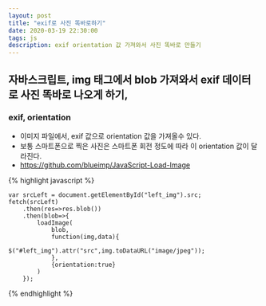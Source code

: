 ```yaml
---
layout: post
title: "exif로 사진 똑바로하기"
date: 2020-03-19 22:30:00
tags: js
description: exif orientation 값 가져와서 사진 똑바로 만들기
---
```


## 자바스크립트, img 태그에서 blob 가져와서 exif 데이터로 사진 똑바로 나오게 하기,

### exif, orientation
- 이미지 파일에서, exif 값으로 orientation 값을 가져올수 있다.
- 보통 스마트폰으로 찍은 사진은 스마트폰 회전 정도에 따라 이 orientation 값이 달라진다.
- https://github.com/blueimp/JavaScript-Load-Image


{% highlight javascript %}
<script scr = "https://cdnjs.cloudflare.com/ajax/libs/blueimp-load-image/2.24.0/load-image.all.min.js"></script>

    var srcLeft = document.getElementById("left_img").src;
    fetch(srcLeft)
        .then(res=>res.blob())
        .then(blob=>{
            loadImage(
                blob,
                function(img,data){
                    $("#left_img").attr("src",img.toDataURL("image/jpeg"));
                },
                {orientation:true}
            )
        });
{% endhighlight %}